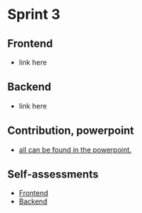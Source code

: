 # Sprint 3

## Frontend
- link here

## Backend
- link here

## Contribution, powerpoint
- [all can be found in the powerpoint.](https://github.com/silpps/LibraryApp/blob/main/SPRINT_3.pdf)

## Self-assessments 

- [Frontend](https://github.com/silpps/LibraryApp/main/fe_assessment.md)
- [Backend](https://github.com/silpps/LibraryApp/main/be_assessment.md) 

